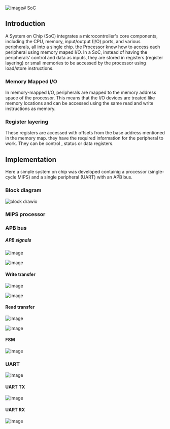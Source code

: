 ![image](https://github.com/user-attachments/assets/55b326c4-2a83-4152-bc7f-0e1f558b3c61)# SoC
## Introduction
A System on Chip (SoC) integrates a microcontroller's core components, including the CPU, memory, input/output (I/O) ports, and various peripherals, all into a single chip.
the Processor know how to access each peripheral using memory maped I/O. In a SoC, instead of having the peripherals’ control and data as inputs, they are stored in registers 
(register layering) or small memories to be accessed by the processor using load/store instructions.
 ### Memory Mapped I/O
 In memory-mapped I/O, peripherals are mapped to the memory address space of the processor. This means that the I/O devices are treated like memory locations and can be accessed
 using the same read and write instructions as memory.
 ### Register layering
These registers are accessed with offsets from the base address mentioned in the memory map. they have the required information for the peripheral to work. They can be control 
, status or data registers.

 ## Implementation
 Here a simple system on chip was developed containig a processor (single-cycle MIPS) and a single peripheral (UART) with an APB bus.
  ### Block diagram
  
  ![block drawio](https://github.com/user-attachments/assets/4f6222ce-d7c1-4886-930d-b5cb7af11e49)

 ### MIPS processor
 
 ### APB bus
  ##### APB signals
  
  ![image](https://github.com/user-attachments/assets/98bb6ff3-965c-42e1-9625-3b621091fa5f)

  ![image](https://github.com/user-attachments/assets/aa005c0a-5f7b-413a-8526-6eb81abd57bf)
  
  #### Write transfer

  ![image](https://github.com/user-attachments/assets/51b985c2-b908-4c18-889f-3989e4cd6f6f) 

  ![image](https://github.com/user-attachments/assets/86409da5-b0d5-4177-a1dd-be8868b8a38b)

  #### Read transfer

  ![image](https://github.com/user-attachments/assets/ea576d8a-7394-4564-85f5-855d455e76e3)

  ![image](https://github.com/user-attachments/assets/648d51bc-8185-49ec-9d1d-a0eedc989a07)

  #### FSM

  ![image](https://github.com/user-attachments/assets/339e1ef7-e514-458b-a434-6744ed8118e3)

 ### UART 
 
  ![image](https://github.com/user-attachments/assets/e297f76c-fee2-4f44-9b3f-f68dddb6cb7a)

  #### UART TX
  
  ![image](https://github.com/user-attachments/assets/14e69cb8-9f6b-467e-9407-1b13b8c082d8)


  #### UART RX
  
  ![image](https://github.com/user-attachments/assets/879108fa-b4fc-4419-ba61-9e627f01e887)

  

 
